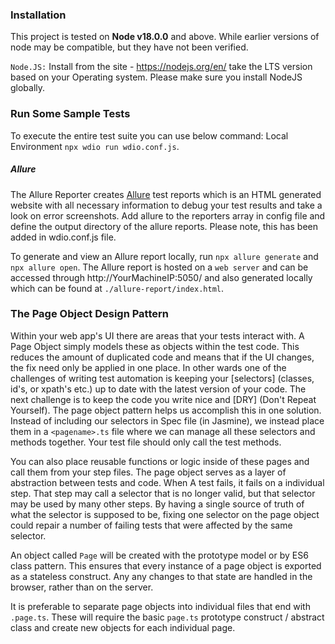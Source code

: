 ### Installation

This project is tested on **Node v18.0.0** and above. While earlier versions of node may be compatible, but they have not been verified.

`Node.JS:` Install from the site - https://nodejs.org/en/ take the LTS version based on your Operating system. Please make sure you install NodeJS globally.

### Run Some Sample Tests

To execute the entire test suite you can use below command:
Local Environment `npx wdio run wdio.conf.js`.

##### Allure

The Allure Reporter creates [Allure](https://docs.qameta.io/allure/) test reports which is an HTML generated website with all necessary information to debug your test results and take a look on error screenshots. Add allure to the reporters array in config file and define the output directory of the allure reports. Please note, this has been added in wdio.conf.js file.

To generate and view an Allure report locally, run `npx allure generate` and `npx allure open`. The Allure report is hosted on a `web server` and can be accessed through http://YourMachineIP:5050/ and also generated locally which can be found at `./allure-report/index.html`.

### The Page Object Design Pattern

Within your web app's UI there are areas that your tests interact with. A Page Object simply models these as objects within the test code. This reduces the amount of duplicated code and means that if the UI changes, the fix need only be applied in one place. In other wards one of the challenges of writing test automation is keeping your [selectors] (classes, id's, or xpath's etc.) up to date with the latest version of your code. The next challenge is to keep the code you write nice and [DRY] (Don't Repeat Yourself). The page object pattern helps us accomplish this in one solution. Instead of including our selectors in Spec file (in Jasmine), we instead place them in a `<pagename>.ts` file where we can manage all these selectors and methods together. Your test file should only call the test methods.

You can also place reusable functions or logic inside of these pages and call them from your step files. The page object serves as a layer of abstraction between tests and code. When A test fails, it fails on a individual step. That step may call a selector that is no longer valid, but that selector may be used by many other steps. By having a single source of truth of what the selector is supposed to be, fixing one selector on the page object could repair a number of failing tests that were affected by the same selector.

An object called `Page` will be created with the prototype model or by ES6 class pattern. This ensures that every instance of a page object is exported as a stateless construct. Any any changes to that state are handled in the browser, rather than on the server.

It is preferable to separate page objects into individual files that end with `.page.ts`. These will require the basic `page.ts` prototype construct / abstract class and create new objects for each individual page.
